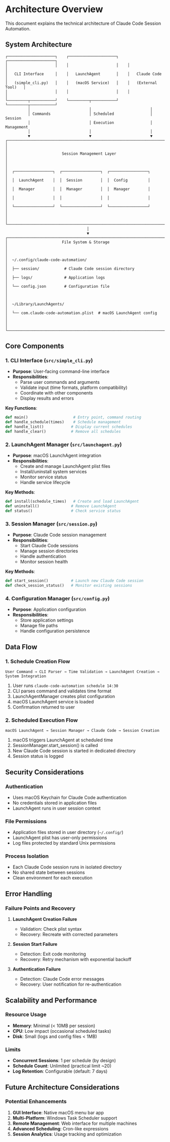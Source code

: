 # Architecture Overview

This document explains the technical architecture of Claude Code Session Automation.

## System Architecture

```
┌─────────────────────┐    ┌─────────────────────┐    ┌─────────────────────┐
│                     │    │                     │    │                     │
│   CLI Interface     │    │   LaunchAgent       │    │   Claude Code       │
│   (simple_cli.py)   │    │   (macOS Service)   │    │   (External Tool)   │
│                     │    │                     │    │                     │
└─────────┬───────────┘    └─────────┬───────────┘    └─────────┬───────────┘
          │                          │                          │
          │ Commands                 │ Scheduled                │ Session
          │                          │ Execution                │ Management
          │                          │                          │
          ▼                          ▼                          ▼
┌─────────────────────────────────────────────────────────────────────────────┐
│                                                                             │
│                        Session Management Layer                            │
│                                                                             │
│  ┌─────────────────┐  ┌─────────────────┐  ┌─────────────────┐            │
│  │  LaunchAgent    │  │  Session        │  │  Config         │            │
│  │  Manager        │  │  Manager        │  │  Manager        │            │
│  │                 │  │                 │  │                 │            │
│  └─────────────────┘  └─────────────────┘  └─────────────────┘            │
│                                                                             │
└─────────────────────────────────────────────────────────────────────────────┘
                                    │
                                    ▼
┌─────────────────────────────────────────────────────────────────────────────┐
│                        File System & Storage                               │
│                                                                             │
│  ~/.config/claude-code-automation/                                         │
│  ├── session/           # Claude Code session directory                    │
│  ├── logs/              # Application logs                                 │
│  └── config.json        # Configuration file                              │
│                                                                             │
│  ~/Library/LaunchAgents/                                                   │
│  └── com.claude-code-automation.plist  # macOS LaunchAgent config         │
│                                                                             │
└─────────────────────────────────────────────────────────────────────────────┘
```

## Core Components

### 1. CLI Interface (`src/simple_cli.py`)

- **Purpose**: User-facing command-line interface
- **Responsibilities**:
  - Parse user commands and arguments
  - Validate input (time formats, platform compatibility)
  - Coordinate with other components
  - Display results and errors

**Key Functions**:
```python
def main()                    # Entry point, command routing
def handle_schedule(times)    # Schedule management
def handle_list()            # Display current schedules
def handle_clear()           # Remove all schedules
```

### 2. LaunchAgent Manager (`src/launchagent.py`)

- **Purpose**: macOS LaunchAgent integration
- **Responsibilities**:
  - Create and manage LaunchAgent plist files
  - Install/uninstall system services
  - Monitor service status
  - Handle service lifecycle

**Key Methods**:
```python
def install(schedule_times)   # Create and load LaunchAgent
def uninstall()              # Remove LaunchAgent
def status()                 # Check service status
```

### 3. Session Manager (`src/session.py`)

- **Purpose**: Claude Code session management
- **Responsibilities**:
  - Start Claude Code sessions
  - Manage session directories
  - Handle authentication
  - Monitor session health

**Key Methods**:
```python
def start_session()          # Launch new Claude Code session
def check_session_status()   # Monitor existing sessions
```

### 4. Configuration Manager (`src/config.py`)

- **Purpose**: Application configuration
- **Responsibilities**:
  - Store application settings
  - Manage file paths
  - Handle configuration persistence

## Data Flow

### 1. Schedule Creation Flow

```
User Command → CLI Parser → Time Validation → LaunchAgent Creation → System Integration
```

1. User runs `claude-code-automation schedule 14:30`
2. CLI parses command and validates time format
3. LaunchAgentManager creates plist configuration
4. macOS LaunchAgent service is loaded
5. Confirmation returned to user

### 2. Scheduled Execution Flow

```
macOS LaunchAgent → Session Manager → Claude Code → Session Creation
```

1. macOS triggers LaunchAgent at scheduled time
2. SessionManager.start_session() is called
3. New Claude Code session is started in dedicated directory
4. Session status is logged

## Security Considerations

### Authentication
- Uses macOS Keychain for Claude Code authentication
- No credentials stored in application files
- LaunchAgent runs in user session context

### File Permissions
- Application files stored in user directory (`~/.config/`)
- LaunchAgent plist has user-only permissions
- Log files protected by standard Unix permissions

### Process Isolation
- Each Claude Code session runs in isolated directory
- No shared state between sessions
- Clean environment for each execution

## Error Handling

### Failure Points and Recovery

1. **LaunchAgent Creation Failure**
   - Validation: Check plist syntax
   - Recovery: Recreate with corrected parameters

2. **Session Start Failure**
   - Detection: Exit code monitoring
   - Recovery: Retry mechanism with exponential backoff

3. **Authentication Failure**
   - Detection: Claude Code error messages
   - Recovery: User notification for re-authentication

## Scalability and Performance

### Resource Usage
- **Memory**: Minimal (< 10MB per session)
- **CPU**: Low impact (occasional scheduled tasks)
- **Disk**: Small (logs and config files < 1MB)

### Limits
- **Concurrent Sessions**: 1 per schedule (by design)
- **Schedule Count**: Unlimited (practical limit ~20)
- **Log Retention**: Configurable (default: 7 days)

## Future Architecture Considerations

### Potential Enhancements
1. **GUI Interface**: Native macOS menu bar app
2. **Multi-Platform**: Windows Task Scheduler support
3. **Remote Management**: Web interface for multiple machines
4. **Advanced Scheduling**: Cron-like expressions
5. **Session Analytics**: Usage tracking and optimization